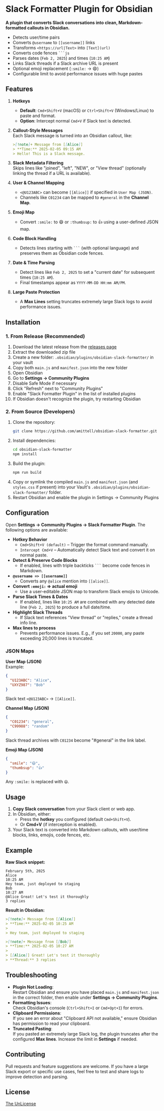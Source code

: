 # Slack Formatter Plugin for Obsidian

**A plugin that converts Slack conversations into clean, Markdown-formatted callouts in Obsidian.**  

- Detects user/time pairs  
- Converts `@username` to `[[username]]` links  
- Transforms `<https://url|Text>` into `[Text](url)`  
- Converts code fences ```` ```js ````  
- Parses dates (`Feb 2, 2025`) and times (`10:25 AM`)  
- Links Slack threads if a Slack archive URL is present  
- Optional emoji replacement (`:smile:` → 😄)  
- Configurable limit to avoid performance issues with huge pastes

## Features

1. **Hotkeys**  
   - **Default**: `Cmd+Shift+V` (macOS) or `Ctrl+Shift+V` (Windows/Linux) to paste and format.  
   - **Option**: Intercept normal `Cmd+V` if Slack text is detected.

2. **Callout-Style Messages**  
   Each Slack message is turned into an Obsidian callout, like:
   ```md
   >[!note]+ Message from [[Alice]]
   > **Time:** 2025-02-05 09:15 AM
   > Hello! This is a Slack message.
   ```

3. **Slack Metadata Filtering**  
   Skips lines like "joined", "left", "NEW", or "View thread" (optionally linking the thread if a URL is available).

4. **User & Channel Mapping**  
   - `<@U123ABC>` can become `[[Alice]]` if specified in `User Map (JSON)`.  
   - Channels like `C01234` can be mapped to `#general` in the **Channel Map**.

5. **Emoji Map**  
   - Convert `:smile:` to 😄 or `:thumbsup:` to 👍 using a user-defined JSON map.

6. **Code Block Handling**  
   - Detects lines starting with ```` ``` ```` (with optional language) and preserves them as Obsidian code fences.

7. **Date & Time Parsing**  
   - Detect lines like `Feb 2, 2025` to set a "current date" for subsequent times (`10:25 AM`).  
   - Final timestamps appear as `YYYY-MM-DD HH:mm AM/PM`.

8. **Large Paste Protection**  
   - A **Max Lines** setting truncates extremely large Slack logs to avoid performance issues.

## Installation

### 1. From Release (Recommended)
1. Download the latest release from the [releases page](https://github.com/amittell/obsidian-slack-formatter/releases/tag/v0.0.4)
2. Extract the downloaded zip file
3. Create a new folder: `.obsidian/plugins/obsidian-slack-formatter/` in your vault
4. Copy both `main.js` and `manifest.json` into the new folder
5. Open Obsidian
6. Go to **Settings → Community Plugins**
7. Disable Safe Mode if necessary
8. Click "Refresh" next to "Community Plugins"
9. Enable "Slack Formatter Plugin" in the list of installed plugins
10. If Obsidian doesn't recognize the plugin, try restarting Obsidian

### 2. From Source (Developers)
1. Clone the repository:
   ```bash
   git clone https://github.com/amittell/obsidian-slack-formatter.git
   ```
2. Install dependencies:
   ```bash
   cd obsidian-slack-formatter
   npm install
   ```
3. Build the plugin:
   ```bash
   npm run build
   ```
4. Copy or symlink the compiled `main.js` and `manifest.json` (and `styles.css` if present) into your Vault's `.obsidian/plugins/obsidian-slack-formatter/` folder.
5. Restart Obsidian and enable the plugin in Settings → Community Plugins

## Configuration

Open **Settings → Community Plugins → Slack Formatter Plugin**. The following options are available:

- **Hotkey Behavior**  
  - `Cmd+Shift+V (default)` – Trigger the format command manually.  
  - `Intercept Cmd+V` – Automatically detect Slack text and convert it on normal paste.  
- **Detect & Preserve Code Blocks**  
  - If enabled, lines with triple backticks ```` ``` ```` become code fences in Markdown.  
- **`@username => [[username]]`**  
  - Converts any `@alice` mention into `[[alice]]`.  
- **Convert `:emoji:` => actual emoji**  
  - Use a user-editable JSON map to transform Slack emojis to Unicode.  
- **Parse Slack Times & Dates**  
  - If enabled, lines like `10:25 AM` are combined with any detected date line (`Feb 2, 2025`) to produce a full date/time.  
- **Highlight Slack Threads**  
  - If Slack text references "View thread" or "replies," create a thread info line.
- **Max lines to process**  
  - Prevents performance issues. E.g., if you set `20000`, any paste exceeding 20,000 lines is truncated.

### JSON Maps
**User Map (JSON)**  
Example:
```json
{
  "U123ABC": "Alice",
  "UXYZ987": "Bob"
}
```
Slack text `<@U123ABC>` → `[[Alice]]`.

**Channel Map (JSON)**  
```json
{
  "C01234": "general",
  "C99988": "random"
}
```
Slack thread archives with `C01234` become "#general" in the link label.

**Emoji Map (JSON)**  
```json
{
  "smile": "😄",
  "thumbsup": "👍"
}
```
Any `:smile:` is replaced with `😄`.

## Usage

1. **Copy Slack conversation** from your Slack client or web app.  
2. In Obsidian, either:
   - Press the **hotkey** you configured (default `Cmd+Shift+V`).  
   - Or **Cmd+V** (if interception is enabled).  
3. Your Slack text is converted into Markdown callouts, with user/time blocks, links, emojis, code fences, etc.

## Example

**Raw Slack snippet:**
```
February 5th, 2025
Alice
10:25 AM
Hey team, just deployed to staging
Bob
10:27 AM
@Alice Great! Let's test it thoroughly
3 replies
```

**Result in Obsidian:**
```md
>[!note]+ Message from [[Alice]]
> **Time:** 2025-02-05 10:25 AM
>
> Hey team, just deployed to staging

>[!note]+ Message from [[Bob]]
> **Time:** 2025-02-05 10:27 AM
>
> [[Alice]] Great! Let's test it thoroughly
> **Thread:** 3 replies
```

## Troubleshooting

- **Plugin Not Loading**:  
  Restart Obsidian and ensure you have placed `main.js` and `manifest.json` in the correct folder, then enable under **Settings → Community Plugins**.  
- **Formatting Issues**:  
  Check Obsidian's console (`Ctrl+Shift+I` or `Cmd+Opt+I`) for errors.  
- **Clipboard Permissions**:  
  If you see an error about "Clipboard API not available," ensure Obsidian has permission to read your clipboard.  
- **Truncated Pasting**:  
  If you pasted an extremely large Slack log, the plugin truncates after the configured **Max lines**. Increase the limit in **Settings** if needed.

## Contributing

Pull requests and feature suggestions are welcome. If you have a large Slack export or specific use cases, feel free to test and share logs to improve detection and parsing.

## License

[The UnLicense](LICENSE)
